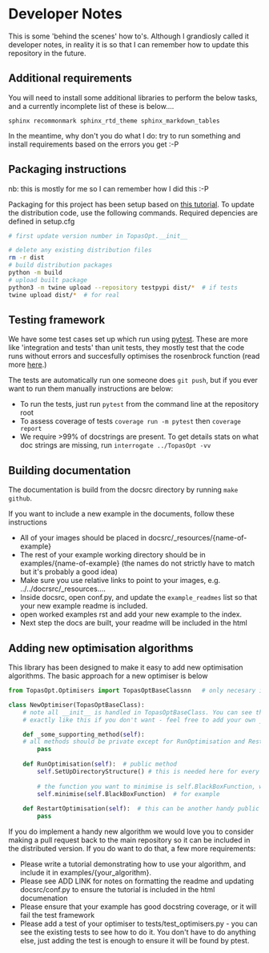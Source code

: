 # Developer Notes

This is some 'behind the scenes' how to's. Although I grandiosly called it developer notes, in reality it is so that I can remember how to update this repository in the future.

## Additional requirements

You will need to install some additional libraries to perform the below tasks, and a currently incomplete list of these is below....

```sphinx recommonmark sphinx_rtd_theme sphinx_markdown_tables```

In the meantime, why don't you do what I do: try to run something and install requirements based on the errors you get :-P

## Packaging instructions

nb: this is mostly for me so I can remember how I did this :-P

Packaging for this project has been setup based on [this tutorial](https://packaging.python.org/en/latest/tutorials/packaging-projects/).
To update the distribution code, use the following commands.
Required depencies are defined in setup.cfg

```bash
# first update version number in TopasOpt.__init__

# delete any existing distribution files
rm -r dist
# build distribution packages
python -m build
# upload built package
python3 -m twine upload --repository testpypi dist/*  # if tests
twine upload dist/*  # for real
```

## Testing framework 

We have some test cases set up which run using [pytest](https://www.google.com/search?channel=fs&client=ubuntu&q=pytest). These are more like 'integration and tests' than unit tests, they mostly test that the code runs without errors and succesfully optimises the rosenbrock function (read more [here](https://acrf-image-x-institute.github.io/TopasOpt/DevelopmentExample.html).)

The tests are automatically run one someone does ```git push```, but if you ever want to run them manually instructions are below:

- To run the tests, just run ```pytest``` from the command line at the repository root
- To assess coverage of tests ```coverage run -m pytest``` then ```coverage report```
- We require >99% of docstrings are present. To get details stats on what doc strings are missing, run ```interrogate ../TopasOpt -vv```

## Building documentation

The documentation is build from the docsrc directory by running ```make github```.

If you want to include a new example in the documents, follow these instructions

- All of your images should be placed in docsrc/_resources/{name-of-example}
- The rest of your example working directory should be in examples/{name-of-example} (the names do not strictly have to match but it's probably a good idea)
- Make sure you use relative links to point to your images, e.g. ../../docrsrc/_resources....
- Inside docsrc, open conf.py, and update the ```example_readmes``` list so that your new example readme is included.
- open worked examples rst and add your new example to the index. 
- Next step the docs are built, your readme will be included in the html

## Adding new optimisation algorithms

This library has been designed to make it easy to add new optimisation algorithms. The basic approach for a new optimiser is below

```python
from TopasOpt.Optimisers import TopasOptBaseClassnn   # only necesary if you are not adding directly to TopasOpt.Optimisers.py

class NewOptimiser(TopasOptBaseClass):
    # note all __init__ is handled in TopasOptBaseClass. You can see the source code for an example. You don't have to do it
    # exactly like this if you don't want - feel free to add your own __init__ and then use super().__init__ if you want.

    def _some_supporting_method(self):
	# all methods should be private except for RunOptimisation and RestartOptimisation. I prefer soft-private formalism, e.g. 		  # prefix your methods with a single underscore.
        pass
    
    def RunOptimisation(self):  # public method
        self.SetUpDirectoryStructure() # this is needed here for every optimiser
        
        # the function you want to minimise is self.BlackBoxFunction, which your optimiser has inherited from TOpasOptBaseClass
        self.minimise(self.BlackBoxFunction)  # for example
        
    def RestartOptimisation(self):  # this can be another handy public method but is not required or even possible for all optimisers.
        pass

```

If you do implement a handy new algorithm we would love you to consider making a pull request back to the main repository so it can be included in the distributed version. If you do want to do that, a few more requirements:

- Please write a tutorial demonstrating how to use your algorithm, and include it in examples/{your_algorithm}.
- Please see ADD LINK for notes on formatting the readme and updating docsrc/conf.py to ensure the tutorial is included in the html documenation
- Please ensure that your example has good docstring coverage, or it will fail the test framework
- Please add a test of your optimiser to tests/test_optimisers.py - you can see the existing tests to see how to do it. You don't have to do anything else, just adding the test is enough to ensure it will be found by ptest.

